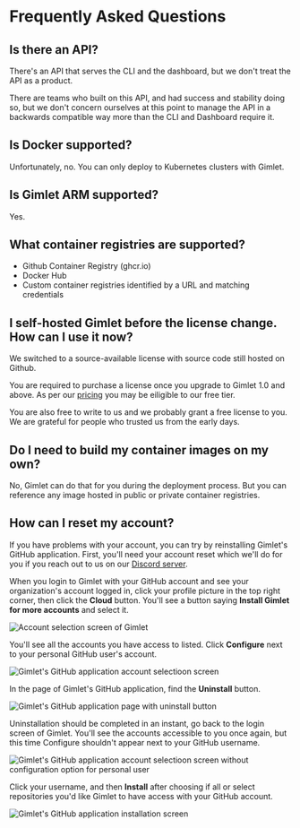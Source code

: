 # Frequently Asked Questions

## Is there an API?

There's an API that serves the CLI and the dashboard, but we don't treat the API as a product.

There are teams who built on this API, and had success and stability doing so, but we don't concern ourselves at this point to manage the API in a backwards compatible way more than the CLI and Dashboard require it.

## Is Docker supported?

Unfortunately, no. You can only deploy to Kubernetes clusters with Gimlet.

## Is Gimlet ARM supported?

Yes.

## What container registries are supported?

- Github Container Registry (ghcr.io)
- Docker Hub
- Custom container registries identified by a URL and matching credentials

## I self-hosted Gimlet before the license change. How can I use it now?
We switched to a source-available license with source code still hosted on Github.

You are required to purchase a license once you upgrade to Gimlet 1.0 and above. As per our [pricing](/pricing) you may be eiligible to our free tier.

You are also free to write to us and we probably grant a free license to you. We are grateful for people who trusted us from the early days.

## Do I need to build my container images on my own?
No, Gimlet can do that for you during the deployment process. But you can reference any image hosted in public or private container registries.

## How can I reset my account?

If you have problems with your account, you can try by reinstalling Gimlet's GitHub application. First, you'll need your account reset which we'll do for you if you reach out to us on our [Discord server](https://discord.com/invite/ZwQDxPkYzE).

When you login to Gimlet with your GitHub account and see your organization's account logged in, click your profile picture in the top right corner, then click the **Cloud** button. You'll see a button saying **Install Gimlet for more accounts** and select it.

![Account selection screen of Gimlet](/docs/screenshots/gimlet-account-setup/gimlet-account-selection.png)

You'll see all the accounts you have access to listed. Click **Configure** next to your personal GitHub user's account.

![Gimlet's GitHub application account selectioon screen](/docs/screenshots/gimlet-account-setup/gimlet-github-app-installation-01.png)

In the page of Gimlet's GitHub application, find the **Uninstall** button.

![Gimlet's GitHub application page with uninstall button](/docs/screenshots/gimlet-account-setup/gimlet-github-app-installation-02.png)

Uninstallation should be completed in an instant, go back to the login screen of Gimlet. You'll see the accounts accessible to you once again, but this time Configure shouldn't appear next to your GitHub username.

![Gimlet's GitHub application account selectioon screen without configuration option for personal user](/docs/screenshots/gimlet-account-setup/gimlet-github-app-installation-03.png)


Click your username, and then **Install** after choosing if all or select repositories you'd like Gimlet to have access with your GitHub account.

![Gimlet's GitHub application installation screen](/docs/screenshots/gimlet-account-setup/gimlet-github-app-installation-04.png)
